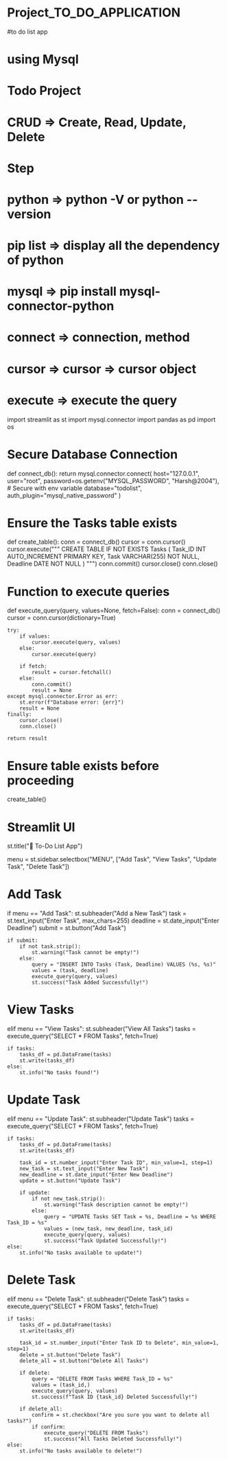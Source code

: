 # Project_TO_DO_APPLICATION
#to do list app
# using Mysql
# Todo Project
# CRUD => Create, Read, Update, Delete
 
# Step
 
# python => python -V or python --version
# pip list => display all the dependency of python
# mysql => pip install mysql-connector-python
 
# connect => connection, method
# cursor => cursor => cursor object
# execute => execute the query
 
import streamlit as st 
import mysql.connector
import pandas as pd
import os

# Secure Database Connection
def connect_db():
    return mysql.connector.connect(
        host="127.0.0.1",
        user="root",
        password=os.getenv("MYSQL_PASSWORD", "Harsh@2004"),  # Secure with env variable
        database="todolist",
        auth_plugin="mysql_native_password"
    ) 

# Ensure the Tasks table exists
def create_table():
    conn = connect_db()
    cursor = conn.cursor()
    cursor.execute("""
        CREATE TABLE IF NOT EXISTS Tasks (
            Task_ID INT AUTO_INCREMENT PRIMARY KEY,
            Task VARCHAR(255) NOT NULL,
            Deadline DATE NOT NULL
        )
    """)
    conn.commit()
    cursor.close()
    conn.close()

# Function to execute queries
def execute_query(query, values=None, fetch=False):
    conn = connect_db()
    cursor = conn.cursor(dictionary=True)
    
    try:
        if values:
            cursor.execute(query, values)
        else:
            cursor.execute(query)
        
        if fetch:
            result = cursor.fetchall()
        else:
            conn.commit()
            result = None
    except mysql.connector.Error as err:
        st.error(f"Database error: {err}")
        result = None
    finally:
        cursor.close()
        conn.close()
    
    return result

# Ensure table exists before proceeding
create_table()

# Streamlit UI
st.title("📝 To-Do List App")

menu = st.sidebar.selectbox("MENU", ["Add Task", "View Tasks", "Update Task", "Delete Task"])

# Add Task
if menu == "Add Task":
    st.subheader("Add a New Task")
    task = st.text_input("Enter Task", max_chars=255)
    deadline = st.date_input("Enter Deadline")
    submit = st.button("Add Task")

    if submit:
        if not task.strip():
            st.warning("Task cannot be empty!")
        else:
            query = "INSERT INTO Tasks (Task, Deadline) VALUES (%s, %s)"
            values = (task, deadline)
            execute_query(query, values)
            st.success("Task Added Successfully!")

# View Tasks
elif menu == "View Tasks":
    st.subheader("View All Tasks")
    tasks = execute_query("SELECT * FROM Tasks", fetch=True)
    
    if tasks:
        tasks_df = pd.DataFrame(tasks)
        st.write(tasks_df)
    else:
        st.info("No tasks found!")

# Update Task
elif menu == "Update Task":
    st.subheader("Update Task")
    tasks = execute_query("SELECT * FROM Tasks", fetch=True)

    if tasks:
        tasks_df = pd.DataFrame(tasks)
        st.write(tasks_df)

        task_id = st.number_input("Enter Task ID", min_value=1, step=1)
        new_task = st.text_input("Enter New Task")
        new_deadline = st.date_input("Enter New Deadline")
        update = st.button("Update Task")

        if update:
            if not new_task.strip():
                st.warning("Task description cannot be empty!")
            else:
                query = "UPDATE Tasks SET Task = %s, Deadline = %s WHERE Task_ID = %s"
                values = (new_task, new_deadline, task_id)
                execute_query(query, values)
                st.success("Task Updated Successfully!")
    else:
        st.info("No tasks available to update!")

# Delete Task
elif menu == "Delete Task":
    st.subheader("Delete Task")
    tasks = execute_query("SELECT * FROM Tasks", fetch=True)

    if tasks:
        tasks_df = pd.DataFrame(tasks)
        st.write(tasks_df)

        task_id = st.number_input("Enter Task ID to Delete", min_value=1, step=1)
        delete = st.button("Delete Task")
        delete_all = st.button("Delete All Tasks")

        if delete:
            query = "DELETE FROM Tasks WHERE Task_ID = %s"
            values = (task_id,)
            execute_query(query, values)
            st.success(f"Task ID {task_id} Deleted Successfully!")

        if delete_all:
            confirm = st.checkbox("Are you sure you want to delete all tasks?")
            if confirm:
                execute_query("DELETE FROM Tasks")
                st.success("All Tasks Deleted Successfully!")
    else:
        st.info("No tasks available to delete!")
